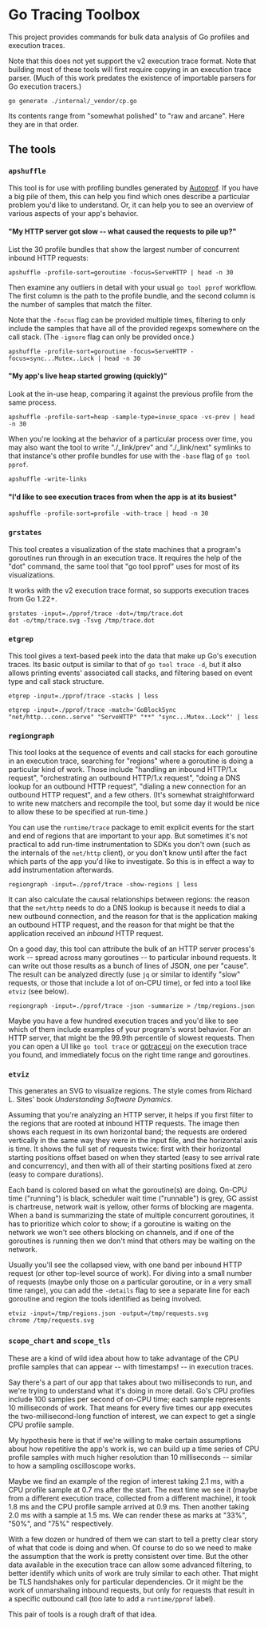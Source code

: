 # Go Tracing Toolbox

This project provides commands for bulk data analysis of Go profiles and execution traces.

Note that this does not yet support the v2 execution trace format.
Note that building most of these tools will first require copying in an execution trace parser.
(Much of this work predates the existence of importable parsers for Go execution tracers.)

```
go generate ./internal/_vendor/cp.go
```

Its contents range from "somewhat polished" to "raw and arcane".
Here they are in that order.

## The tools

### `apshuffle`

This tool is for use with profiling bundles generated by [Autoprof](https://pkg.go.dev/github.com/rhysh/autoprof).
If you have a big pile of them, this can help you find which ones describe a particular problem you'd like to understand.
Or, it can help you to see an overview of various aspects of your app's behavior.

#### "My HTTP server got slow -- what caused the requests to pile up?"

List the 30 profile bundles that show the largest number of concurrent inbound HTTP requests:

```
apshuffle -profile-sort=goroutine -focus=ServeHTTP | head -n 30
```

Then examine any outliers in detail with your usual `go tool pprof` workflow.
The first column is the path to the profile bundle, and the second column is the number of samples that match the filter.

Note that the `-focus` flag can be provided multiple times, filtering to only include the samples that have all of the provided regexps somewhere on the call stack.
(The `-ignore` flag can only be provided once.)

```
apshuffle -profile-sort=goroutine -focus=ServeHTTP -focus=sync...Mutex..Lock | head -n 30
```

#### "My app's live heap started growing (quickly)"

Look at the in-use heap, comparing it against the previous profile from the same process.

```
apshuffle -profile-sort=heap -sample-type=inuse_space -vs-prev | head -n 30
```

When you're looking at the behavior of a particular process over time, you may also want the tool to write "./_link/prev" and "./_link/next" symlinks to that instance's other profile bundles for use with the `-base` flag of `go tool pprof`.

```
apshuffle -write-links
```

#### "I'd like to see execution traces from when the app is at its busiest"

```
apshuffle -profile-sort=profile -with-trace | head -n 30
```

### `grstates`

This tool creates a visualization of the state machines that a program's goroutines run through in an execution trace.
It requires the help of the "dot" command, the same tool that "go tool pprof" uses for most of its visualizations.

It works with the v2 execution trace format, so supports execution traces from Go 1.22+.

```
grstates -input=./pprof/trace -dot=/tmp/trace.dot
dot -o/tmp/trace.svg -Tsvg /tmp/trace.dot
```

### `etgrep`

This tool gives a text-based peek into the data that make up Go's execution traces.
Its basic output is similar to that of `go tool trace -d`, but it also allows printing events' associated call stacks, and filtering based on event type and call stack structure.

```
etgrep -input=./pprof/trace -stacks | less
```

```
etgrep -input=./pprof/trace -match='GoBlockSync "net/http...conn..serve" "ServeHTTP" "**" "sync...Mutex..Lock"' | less
```

### `regiongraph`

This tool looks at the sequence of events and call stacks for each goroutine in an execution trace, searching for "regions" where a goroutine is doing a particular kind of work.
Those include "handling an inbound HTTP/1.x request", "orchestrating an outbound HTTP/1.x request", "doing a DNS lookup for an outbound HTTP request", "dialing a new connection for an outbound HTTP request", and a few others.
(It's somewhat straightforward to write new matchers and recompile the tool, but some day it would be nice to allow these to be specified at run-time.)

You can use the `runtime/trace` package to emit explicit events for the start and end of regions that are important to your app.
But sometimes it's not practical to add run-time instrumentation to SDKs you don't own (such as the internals of the `net/http` client), or you don't know until after the fact which parts of the app you'd like to investigate.
So this is in effect a way to add instrumentation afterwards.

```
regiongraph -input=./pprof/trace -show-regions | less
```

It can also calculate the causal relationships between regions: the reason that the `net/http` needs to do a DNS lookup is because it needs to dial a new outbound connection, and the reason for that is the application making an outbound HTTP request, and the reason for that might be that the application received an _inbound_ HTTP request.

On a good day, this tool can attribute the bulk of an HTTP server process's work -- spread across many goroutines -- to particular inbound requests.
It can write out those results as a bunch of lines of JSON, one per "cause".
The result can be analyzed directly (use `jq` or similar to identify "slow" requests, or those that include a lot of on-CPU time), or fed into a tool like `etviz` (see below).

```
regiongraph -input=./pprof/trace -json -summarize > /tmp/regions.json
```

Maybe you have a few hundred execution traces and you'd like to see which of them include examples of your program's worst behavior.
For an HTTP server, that might be the 99.9th percentile of slowest requests.
Then you can open a UI like `go tool trace` or [gotraceui](https://gotraceui.dev) on the execution trace you found, and immediately focus on the right time range and goroutines.

### `etviz`

This generates an SVG to visualize regions.
The style comes from Richard L. Sites' book _Understanding Software Dynamics_.

Assuming that you're analyzing an HTTP server, it helps if you first filter to the regions that are rooted at inbound HTTP requests.
The image then shows each request in its own horizontal band; the requests are ordered vertically in the same way they were in the input file, and the horizontal axis is time.
It shows the full set of requests twice: first with their horizontal starting positions offset based on when they started (easy to see arrival rate and concurrency), and then with all of their starting positions fixed at zero (easy to compare durations).

Each band is colored based on what the goroutine(s) are doing. On-CPU time ("running") is black, scheduler wait time ("runnable") is grey, GC assist is chartreuse, network wait is yellow, other forms of blocking are magenta.
When a band is summarizing the state of multiple concurrent goroutines, it has to prioritize which color to show; if a goroutine is waiting on the network we won't see others blocking on channels, and if one of the goroutines is running then we don't mind that others may be waiting on the network.

Usually you'll see the collapsed view, with one band per inbound HTTP request (or other top-level source of work).
For diving into a small number of requests (maybe only those on a particular goroutine, or in a very small time range), you can add the `-details` flag to see a separate line for each goroutine and region the tools identified as being involved.

```
etviz -input=/tmp/regions.json -output=/tmp/requests.svg
chrome /tmp/requests.svg
```

### `scope_chart` and `scope_tls`

These are a kind of wild idea about how to take advantage of the CPU profile samples that can appear -- with timestamps! -- in execution traces.

Say there's a part of our app that takes about two milliseconds to run, and we're trying to understand what it's doing in more detail.
Go's CPU profiles include 100 samples per second of on-CPU time; each sample represents 10 milliseconds of work.
That means for every five times our app executes the two-millisecond-long function of interest, we can expect to get a single CPU profile sample.

My hypothesis here is that if we're willing to make certain assumptions about how repetitive the app's work is, we can build up a time series of CPU profile samples with much higher resolution than 10 milliseconds -- similar to how a sampling oscilloscope works.

Maybe we find an example of the region of interest taking 2.1 ms, with a CPU profile sample at 0.7 ms after the start.
The next time we see it (maybe from a different execution trace, collected from a different machine), it took 1.8 ms and the CPU profile sample arrived at 0.9 ms.
Then another taking 2.0 ms with a sample at 1.5 ms.
We can render these as marks at "33%", "50%", and "75%" respectively.

With a few dozen or hundred of them we can start to tell a pretty clear story of what that code is doing and when.
Of course to do so we need to make the assumption that the work is pretty consistent over time.
But the other data available in the execution trace can allow some advanced filtering, to better identify which units of work are truly similar to each other.
That might be TLS handshakes only for particular dependencies.
Or it might be the work of unmarshaling inbound requests, but only for requests that result in a specific outbound call (too late to add a `runtime/pprof` label).

This pair of tools is a rough draft of that idea.
